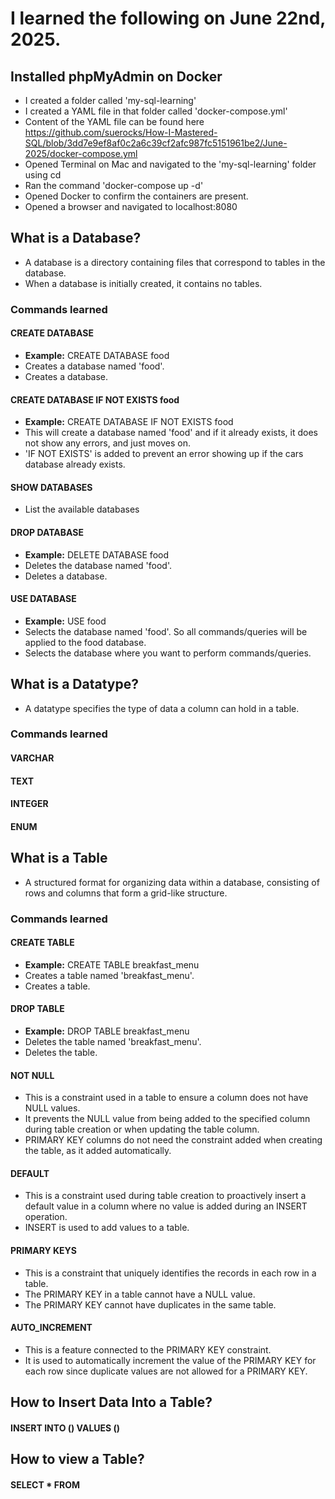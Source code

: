 # I learned the following on June 22nd, 2025.

## Installed phpMyAdmin on Docker

- I created a folder called 'my-sql-learning'
- I created a YAML file in that folder called 'docker-compose.yml'
- Content of the YAML file can be found here <br> https://github.com/suerocks/How-I-Mastered-SQL/blob/3dd7e9ef8af0c2a6c39cf2afc987fc5151961be2/June-2025/docker-compose.yml
- Opened Terminal on Mac and navigated to the 'my-sql-learning' folder using cd
- Ran the command 'docker-compose up -d'
- Opened Docker to confirm the containers are present.
- Opened a browser and navigated to localhost:8080


## What is a Database?
- A database is a directory containing files that correspond to tables in the database.
- When a database is initially created, it contains no tables.

### Commands learned

#### CREATE DATABASE
- **Example:** CREATE DATABASE food
- Creates a database named 'food'.
- Creates a database.

#### CREATE DATABASE IF NOT EXISTS food
- **Example:** CREATE DATABASE IF NOT EXISTS food
- This will create a database named 'food' and if it already exists, it does not show any errors, and just moves on.
- 'IF NOT EXISTS' is added to prevent an error showing up if the cars database already exists.

#### SHOW DATABASES
- List the available databases

#### DROP DATABASE
- **Example:** DELETE DATABASE food
- Deletes the database named 'food'.
- Deletes a database.

#### USE DATABASE
- **Example:** USE food
- Selects the database named 'food'. So all commands/queries will be applied to the food database.
- Selects the database where you want to perform commands/queries.

## What is a Datatype?
- A datatype specifies the type of data a column can hold in a table.

### Commands learned

#### VARCHAR
#### TEXT
#### INTEGER
#### ENUM

## What is a Table
- A structured format for organizing data within a database, consisting of rows and columns that form a grid-like structure.

### Commands learned

#### CREATE TABLE
- **Example:** CREATE TABLE breakfast_menu
- Creates a table named 'breakfast_menu'.
- Creates a table.

#### DROP TABLE
- **Example:** DROP TABLE breakfast_menu
- Deletes the table named 'breakfast_menu'.
- Deletes the table.

#### NOT NULL
- This is a constraint used in a table to ensure a column does not have NULL values.
- It prevents the NULL value from being added to the specified column during table creation or when updating the table column.
- PRIMARY KEY columns do not need the constraint added when creating the table, as it added automatically. 

#### DEFAULT
- This is a constraint used during table creation to proactively insert a default value in a column where no value is added during an INSERT operation.
- INSERT is used to add values to a table.

#### PRIMARY KEYS
- This is a constraint that uniquely identifies the records in each row in a table.
- The PRIMARY KEY in a table cannot have a NULL value.
- The PRIMARY KEY cannot have duplicates in the same table.
 
#### AUTO_INCREMENT
- This is a feature connected to the PRIMARY KEY constraint.
- It is used to automatically increment the value of the PRIMARY KEY for each row since duplicate values are not allowed for a PRIMARY KEY.

## How to Insert Data Into a Table?

#### INSERT INTO () VALUES ()

## How to view a Table?

#### SELECT * FROM
